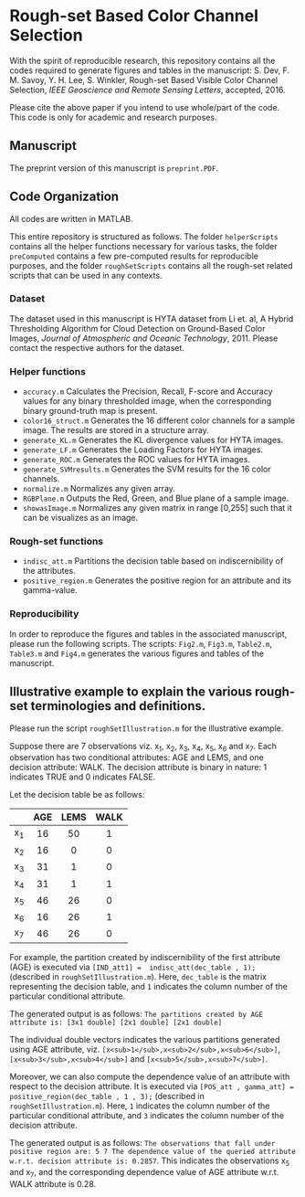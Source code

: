# Rough-set Based Color Channel Selection

With the spirit of reproducible research, this repository contains all the codes required to generate figures and tables in the manuscript: S. Dev, F. M. Savoy, Y. H. Lee, S. Winkler, Rough-set Based Visible Color Channel Selection, *IEEE Geoscience and Remote Sensing Letters*, accepted, 2016. 

Please cite the above paper if you intend to use whole/part of the code. This code is only for academic and research purposes.

## Manuscript
The preprint version of this manuscript is `preprint.PDF`. 

## Code Organization
All codes are written in MATLAB. 

This entire repository is structured as follows. The folder `helperScripts` contains all the helper functions necessary for various tasks, the folder `preComputed` contains a few pre-computed results for reproducible purposes, and the folder `roughSetScripts` contains all the rough-set related scripts that can be used in any contexts.

### Dataset
The dataset used in this manuscript is HYTA dataset from Li et. al, A Hybrid Thresholding Algorithm for Cloud Detection on Ground-Based Color Images, *Journal of Atmospheric and Oceanic Technology*, 2011. Please contact the respective authors for the dataset.

### Helper functions
* `accuracy.m` Calculates the Precision, Recall, F-score and Accuracy values for any binary thresholded image, when the corresponding binary ground-truth map is present. 
* `color16_struct.m` Generates the 16 different color channels for a sample image. The results are stored in a structure array.
* `generate_KL.m` Generates the KL divergence values for HYTA images.
* `generate_LF.m` Generates the Loading Factors for HYTA images.
* `generate_ROC.m` Generates the ROC values for HYTA images.
* `generate_SVMresults.m` Generates the SVM results for the 16 color channels.
* `normalize.m` Normalizes any given array.
* `RGBPlane.m` Outputs the Red, Green, and Blue plane of a sample image.
* `showasImage.m` Normalizes any given matrix in range [0,255] such that it can be visualizes as an image.

### Rough-set functions
* `indisc_att.m` Partitions the decision table based on indiscernibility of the attributes.
* `positive_region.m` Generates the positive region for an attribute and its gamma-value.

### Reproducibility
In order to reproduce the figures and tables in the associated manuscript, please run the following scripts. The scripts: `Fig2.m`, `Fig3.m`, `Table2.m`, `Table3.m` and `Fig4.m` generates the various figures and tables of the manuscript. 

## Illustrative example to explain the various rough-set terminologies and definitions.
Please run the script `roughSetIllustration.m` for the illustrative example.

Suppose there are 7 observations viz. x<sub>1</sub>, x<sub>2</sub>, x<sub>3</sub>, x<sub>4</sub>, x<sub>5</sub>, x<sub>6</sub> and x<sub>7</sub>. Each observation has two conditional attributes: AGE and LEMS, and one decision attribute: WALK. The decision attribute is binary in nature: 1 indicates TRUE and 0 indicates FALSE. 

Let the decision table be as follows:

|               	| AGE 	| LEMS 	| WALK 	|
|:-------------:	|:---:	|:----:	|:----:	|
| x<sub>1</sub> 	|  16 	|  50  	|   1  	|
| x<sub>2</sub> 	|  16 	|   0  	|   0  	|
| x<sub>3</sub> 	|  31 	|   1  	|   0  	|
| x<sub>4</sub> 	|  31 	|   1  	|   1  	|
| x<sub>5</sub> 	|  46 	|  26  	|   0  	|
| x<sub>6</sub> 	|  16 	|  26  	|   1  	|
| x<sub>7</sub> 	|  46 	|  26  	|   0  	|

For example, the partition created by indiscernibility of the first attribute (AGE) is executed via `[IND_att1] =  indisc_att(dec_table , 1);` (described in `roughSetIllustration.m`). Here, `dec_table` is the matrix representing the decision table, and `1` indicates the column number of the particular conditional attribute.

The generated output is as follows:
   `The partitions created by AGE attribute is:
      [3x1 double]
      [2x1 double]
      [2x1 double]`
   
The individual double vectors indicates the various partitions generated using AGE attribute, viz. `[x<sub>1</sub>,x<sub>2</sub>,x<sub>6</sub>]`, `[x<sub>3</sub>,x<sub>4</sub>]` and `[x<sub>5</sub>,x<sub>7</sub>]`.   

Moreover, we can also compute the dependence value of an attribute with respect to the decision attribute. It is executed via `[POS_att , gamma_att] =  positive_region(dec_table , 1 , 3);` (described in `roughSetIllustration.m`). Here, `1` indicates the column number of the particular conditional attribute, and `3` indicates the column number of the decision attribute. 

The generated output is as follows:
`The observations that fall under positive region are:
   5
   7
The dependence value of the queried attribute w.r.t. decision attribute is:
   0.2857`.
This indicates the observations x<sub>5</sub> and x<sub>7</sub>, and the corresponding dependence value of AGE attribute w.r.t. WALK attribute is 0.28.
